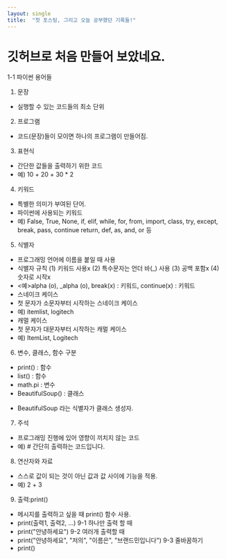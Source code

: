 ```yaml
---
layout: single
title:  "첫 포스팅, 그리고 오늘 공부했던 기록들!"
---
```


# 깃허브로 처음 만들어 보았네요. 
1-1 파이썬 용어들
1. 문장
- 실행할 수 있는 코드들의 최소 단위
2. 프로그램
- 코드(문장)들이 모이면 하나의 프로그램이 만들어짐.
3. 표현식
- 간단한 값들을 출력하기 위한 코드
- 예) 10 + 20 + 30 * 2
4. 키워드
- 특별한 의미가 부여된 단어.
- 파이썬에 사용되는 키워드 
- 예) False, True, None, if, elif, while, for, from, import, class, try, except, break, pass, continue
return, def, as, and, or 등
5. 식별자
- 프로그래밍 언어에 이름을 붙일 때 사용
- 식별자 규칙
 (1) 키워드 사용x
 (2) 특수문자는 언더 바(_) 사용
 (3) 공백 포함x
 (4) 숫자로 시작x
- <예>alpha (o), _alpha (o), break(x) : 키워드, continue(x) : 키워드
- 스네이크 케이스
- 첫 문자가 소문자부터 시작하는 스네이크 케이스
- 예) itemlist, logitech
- 캐멀 케이스
- 첫 문자가 대문자부터 시작하는 캐멀 케이스
- 예) ItemList, Logitech
6. 변수, 클래스, 함수 구분
- print() : 함수
- list() : 함수
- math.pi : 변수
- BeautifulSoup() : 클래스
* BeautifulSoup 라는 식별자가 클래스 생성자.
7. 주석
- 프로그래밍 진행에 있어 영향이 끼치지 않는 코드
- 예) # 간단히 출력하는 코드입니다. 
8. 연산자와 자료
- 스스로 값이 되는 것이 아닌 값과 값 사이에 기능을 적용.
- 예) 2 + 3 
9. 출력:print()
- 메시지를 출력하고 싶을 때 print() 함수 사용.
- print(출력1, 출력2, ...)
9-1 하나만 출력 할 때
- print("안녕하세요")
9-2 여러개 출력할 때
- print("안녕하세요", "저의", "이름은", "브랜드민입니다")
9-3 줄바꿈하기
- print()
